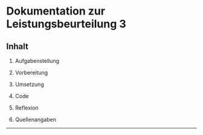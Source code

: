# Dokumentation zur Leistungsbeurteilung 3 
## Inhalt 
1. Aufgabenstellung
   
2. Vorbereitung

3. Umsetzung
   
4. Code

5. Reflexion
   
6. Quellenangaben
*** 